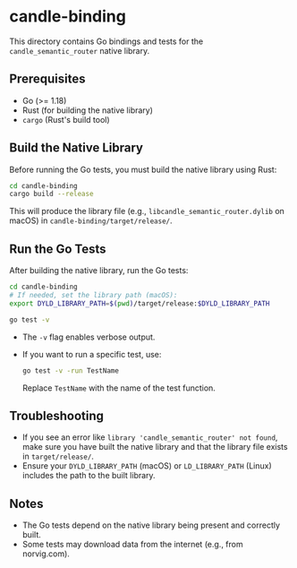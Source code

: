 # candle-binding

This directory contains Go bindings and tests for the `candle_semantic_router` native library.

## Prerequisites

- Go (>= 1.18)
- Rust (for building the native library)
- `cargo` (Rust's build tool)

## Build the Native Library

Before running the Go tests, you must build the native library using Rust:

```sh
cd candle-binding
cargo build --release
```

This will produce the library file (e.g., `libcandle_semantic_router.dylib` on macOS) in `candle-binding/target/release/`.

## Run the Go Tests

After building the native library, run the Go tests:

```sh
cd candle-binding
# If needed, set the library path (macOS):
export DYLD_LIBRARY_PATH=$(pwd)/target/release:$DYLD_LIBRARY_PATH

go test -v
```

- The `-v` flag enables verbose output.
- If you want to run a specific test, use:

  ```sh
  go test -v -run TestName
  ```

  Replace `TestName` with the name of the test function.

## Troubleshooting

- If you see an error like `library 'candle_semantic_router' not found`, make sure you have built the native library and that the library file exists in `target/release/`.
- Ensure your `DYLD_LIBRARY_PATH` (macOS) or `LD_LIBRARY_PATH` (Linux) includes the path to the built library.

## Notes

- The Go tests depend on the native library being present and correctly built.
- Some tests may download data from the internet (e.g., from norvig.com). 
